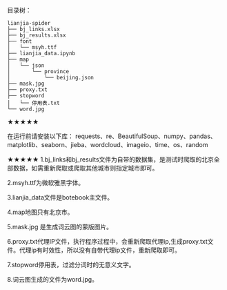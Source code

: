 目录树：

```
lianjia-spider
├── bj_links.xlsx
├── bj_results.xlsx
├── font
│   └── msyh.ttf
├── lianjia_data.ipynb
├── map
│   └── json
│       └── province
│           └── beijing.json
├── mask.jpg
├── proxy.txt
├── stopword
│   └── 停用表.txt
└── word.jpg
```

★★★★★

在运行前请安装以下库：
requests、re、BeautifulSoup、numpy、pandas、matplotlib、seaborn、jieba、wordcloud、imageio、time、os、random

★★★★★
1.bj_links和bj_results文件为自带的数据集，是测试时爬取的北京全部数据，如需重新爬取或爬取其他城市则指定城市即可。

2.msyh.ttf为微软雅黑字体。

3.lianjia_data文件是botebook主文件。

4.map地图只有北京市。

5.mask.jpg 是生成词云图的蒙版图片。

6.proxy.txt代理IP文件，执行程序过程中，会重新爬取代理ip,生成proxy.txt文件。代理ip有时效性，所以没有自带代理ip文件，重新爬取即可。

7.stopword停用表，过滤分词时的无意义文字。

8.词云图生成的文件为word.jpg。
